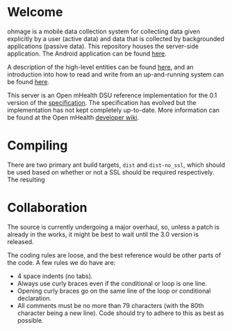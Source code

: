 # Welcome

ohmage is a mobile data collection system for collecting data given explicitly
by a user (active data) and data that is collected by backgrounded applications
(passive data). This repository houses the server-side application. The Android
application can be found [here](https://github.com/ohmage/ohmageAndroidLib).

A description of the high-level entities can be found [here](https://github.com/ohmage/ohmageServer/wiki/About-Users,-Classes-and-Campaigns),
and an introduction into how to read and write from an up-and-running system
can be found [here](https://github.com/cens/ohmageServer/wiki/About-the-Client-Server-Protocol-and-System-Entities).

This server is an Open mHealth DSU reference implementation for the 0.1 version
of the 
[specification](https://github.com/openmhealth/developer/wiki/DSU-API-0.1). The specification
has evolved but the implementation has not kept completely up-to-date. More
information can be found at the Open mHealth [developer wiki](https://github.com/openmhealth/developer/wiki).

# Compiling

There are two primary ant build targets, `dist` and `dist-no_ssl`, which should
be used based on whether or not a SSL should be required respectively. The
resulting

# Collaboration

The source is currently undergoing a major overhaul, so, unless a patch is
already in the works, it might be best to wait until the 3.0 version is
released.

The coding rules are loose, and the best reference would be other parts of the
code. A few rules we do have are:
- 4 space indents (no tabs).
- Always use curly braces even if the conditional or loop is one line.
- Opening curly braces go on the same line of the loop or conditional
declaration.
- All comments must be no more than 79 characters (with the 80th character
being a new line). Code should try to adhere to this as best as possible.
